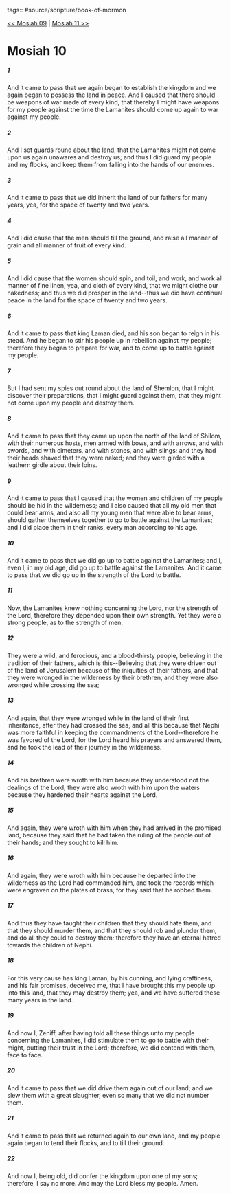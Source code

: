 tags:: #source/scripture/book-of-mormon

[<< Mosiah 09](/book-of-mormon/08_Mosiah/Mosiah_09.md) | [Mosiah 11 >>](/book-of-mormon/08_Mosiah/Mosiah_11.md)

# Mosiah 10

##### 1

And it came to pass that we again began to establish the kingdom and we again began to possess the land in peace. And I caused that there should be weapons of war made of every kind, that thereby I might have weapons for my people against the time the Lamanites should come up again to war against my people.

##### 2

And I set guards round about the land, that the Lamanites might not come upon us again unawares and destroy us; and thus I did guard my people and my flocks, and keep them from falling into the hands of our enemies.

##### 3

And it came to pass that we did inherit the land of our fathers for many years, yea, for the space of twenty and two years.

##### 4

And I did cause that the men should till the ground, and raise all manner of grain and all manner of fruit of every kind.

##### 5

And I did cause that the women should spin, and toil, and work, and work all manner of fine linen, yea, and cloth of every kind, that we might clothe our nakedness; and thus we did prosper in the land--thus we did have continual peace in the land for the space of twenty and two years.

##### 6

And it came to pass that king Laman died, and his son began to reign in his stead. And he began to stir his people up in rebellion against my people; therefore they began to prepare for war, and to come up to battle against my people.

##### 7

But I had sent my spies out round about the land of Shemlon, that I might discover their preparations, that I might guard against them, that they might not come upon my people and destroy them.

##### 8

And it came to pass that they came up upon the north of the land of Shilom, with their numerous hosts, men armed with bows, and with arrows, and with swords, and with cimeters, and with stones, and with slings; and they had their heads shaved that they were naked; and they were girded with a leathern girdle about their loins.

##### 9

And it came to pass that I caused that the women and children of my people should be hid in the wilderness; and I also caused that all my old men that could bear arms, and also all my young men that were able to bear arms, should gather themselves together to go to battle against the Lamanites; and I did place them in their ranks, every man according to his age.

##### 10

And it came to pass that we did go up to battle against the Lamanites; and I, even I, in my old age, did go up to battle against the Lamanites. And it came to pass that we did go up in the strength of the Lord to battle.

##### 11

Now, the Lamanites knew nothing concerning the Lord, nor the strength of the Lord, therefore they depended upon their own strength. Yet they were a strong people, as to the strength of men.

##### 12

They were a wild, and ferocious, and a blood-thirsty people, believing in the tradition of their fathers, which is this--Believing that they were driven out of the land of Jerusalem because of the iniquities of their fathers, and that they were wronged in the wilderness by their brethren, and they were also wronged while crossing the sea;

##### 13

And again, that they were wronged while in the land of their first inheritance, after they had crossed the sea, and all this because that Nephi was more faithful in keeping the commandments of the Lord--therefore he was favored of the Lord, for the Lord heard his prayers and answered them, and he took the lead of their journey in the wilderness.

##### 14

And his brethren were wroth with him because they understood not the dealings of the Lord; they were also wroth with him upon the waters because they hardened their hearts against the Lord.

##### 15

And again, they were wroth with him when they had arrived in the promised land, because they said that he had taken the ruling of the people out of their hands; and they sought to kill him.

##### 16

And again, they were wroth with him because he departed into the wilderness as the Lord had commanded him, and took the records which were engraven on the plates of brass, for they said that he robbed them.

##### 17

And thus they have taught their children that they should hate them, and that they should murder them, and that they should rob and plunder them, and do all they could to destroy them; therefore they have an eternal hatred towards the children of Nephi.

##### 18

For this very cause has king Laman, by his cunning, and lying craftiness, and his fair promises, deceived me, that I have brought this my people up into this land, that they may destroy them; yea, and we have suffered these many years in the land.

##### 19

And now I, Zeniff, after having told all these things unto my people concerning the Lamanites, I did stimulate them to go to battle with their might, putting their trust in the Lord; therefore, we did contend with them, face to face.

##### 20

And it came to pass that we did drive them again out of our land; and we slew them with a great slaughter, even so many that we did not number them.

##### 21

And it came to pass that we returned again to our own land, and my people again began to tend their flocks, and to till their ground.

##### 22

And now I, being old, did confer the kingdom upon one of my sons; therefore, I say no more. And may the Lord bless my people. Amen.
